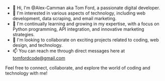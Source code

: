 - 👋 Hi, I'm @Alex-Camman aka Tom Ford, a passionate digital developer.
- 👀 I'm interested in various aspects of technology, including web development, data scraping, and email marketing.
- 🌱 I'm continually learning and growing in my expertise, with a focus on Python programming, API integration, and innovative marketing strategies.
- 💞️ I'm looking to collaborate on exciting projects related to coding, web design, and technology.
- 📫 You can reach me through direct messages here at tomfordcode@gmail.com

Feel free to connect, collaborate, and explore the world of coding and technology with me!

<!---
TomFordCode1/TomFordCode1 is a ✨ special ✨ repository because its `README.md` (this file) appears on your GitHub profile.
You can click the Preview link to take a look at your changes.
--->
